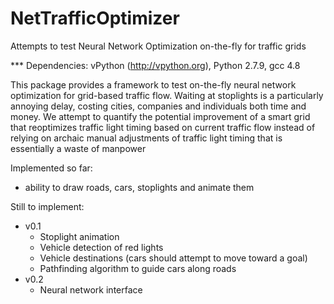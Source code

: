 # NetTrafficOptimizer
Attempts to test Neural Network Optimization on-the-fly for traffic grids

*** Dependencies: vPython (http://vpython.org), Python 2.7.9, gcc 4.8

This package provides a framework to test on-the-fly neural network optimization for grid-based traffic flow.  Waiting at stoplights is a particularly annoying delay, costing cities, companies and individuals both time and money.  We attempt to quantify the potential improvement of a smart grid that reoptimizes traffic light timing based on current traffic flow instead of relying on archaic manual adjustments of traffic light timing that is essentially a waste of manpower

Implemented so far:
 * ability to draw roads, cars, stoplights and animate them

Still to implement:
 * v0.1
   * Stoplight animation
   * Vehicle detection of red lights
   * Vehicle destinations (cars should attempt to move toward a goal)
   * Pathfinding algorithm to guide cars along roads
 * v0.2
   * Neural network interface
